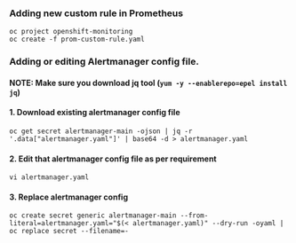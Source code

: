 ### Adding new custom rule in Prometheus

```
oc project openshift-monitoring
oc create -f prom-custom-rule.yaml
```

### Adding or editing Alertmanager config file.
#### NOTE: Make sure you download jq tool (```yum -y --enablerepo=epel install jq```)

#### 1. Download existing alertmanager config file

```
oc get secret alertmanager-main -ojson | jq -r '.data["alertmanager.yaml"]' | base64 -d > alertmanager.yaml
```

#### 2. Edit that alertmanager config file as per requirement

```
vi alertmanager.yaml
```

#### 3. Replace alertmanager config

```
oc create secret generic alertmanager-main --from-literal=alertmanager.yaml="$(< alertmanager.yaml)" --dry-run -oyaml | oc replace secret --filename=-
```
